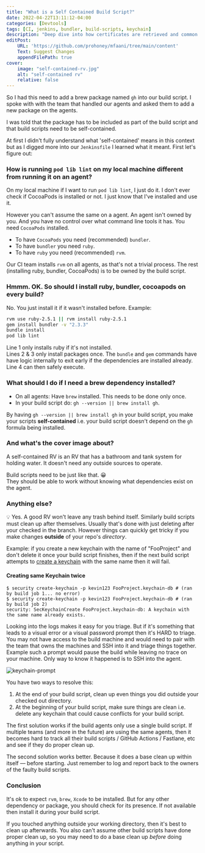 ```yaml
---
title: "What is a Self Contained Build Script?"
date: 2022-04-22T13:11:12-04:00
categories: [Devtools]
tags: [CI, jenkins, bundler, build-scripts, keychain]
description: "Deep dive into how certificates are retrieved and common problem one can face for retrieving certificates for signing"
editPost:
    URL: 'https://github.com/prohoney/mfaani/tree/main/content'
    Text: Suggest Changes
    appendFilePath: true
cover:
    image: "self-contained-rv.jpg"
    alt: "self-contained rv"
    relative: false
---
```


So I had this need to add a brew package named `gh` into our build script. I spoke with with the team that handled our agents and asked them to add a new package on the agents. 

I was told that the package has to be included as part of the build script and that build scripts need to be self-contained. 

At first I didn't fully understand what 'self-contained' means in this context but as I digged more into our `Jenkinsfile` I learned what it meant. First let's figure out:

### How is running `pod lib lint` on my local machine different from running it on an agent?
On my local machine if I want to run `pod lib lint`, I just do it. I don't ever check if CocoaPods is installed or not. I just know that I've installed and use it. 

However you can't assume the same on a agent. An agent isn't owned by you. And you have no control over what command line tools it has. 
You need `CocoaPods` installed. 

- To have `CocoaPods` you need (recommended) `bundler`.
- To have `bundler` you need `ruby`.
- To have `ruby` you need (recommended) `rvm`.

Our CI team installs `rvm` on all agents, as that's not a trivial process. The rest (installing ruby, bundler, CocoaPods) is to be owned by the build script.

### Hmmm. OK. So should I install ruby, bundler, cocoapods on every build? 
No. You just install it if it wasn't installed before. Example: 

```bash {linenos=true linenostart=1}
rvm use ruby-2.5.1 || rvm install ruby-2.5.1
gem install bundler -v "2.3.3" 
bundle install
pod lib lint
```
Line 1 only installs ruby if it's not installed.  
Lines 2 & 3 only install packages once. The `bundle` and `gem` commands have have logic internally to exit early if the dependencies are installed already.  
Line 4 can then safely execute.

### What should I do if I need a brew dependency installed?
- On all agents: Have `brew` installed. This needs to be done only once. 
- In your build script do: `gh --version || brew install gh`. 

By having `gh --version || brew install gh` in your build script, you make your scripts **self-contained** i.e. your build script doesn't depend on the `gh` formula being installed. 

### And what's the cover image about? 

A self-contained RV is an RV that has a bathroom and tank system for holding water. It doesn't need any outside sources to operate.

Build scripts need to be just like that. 😀  
They should be able to work without knowing what dependencies exist on the agent. 

### Anything else? 
💡
Yes. A good RV won't leave any trash behind itself. Similarly build scripts must clean up after themselves. Usually that's done with just deleting after your checked in the branch. However things can quickly get tricky if you make changes **outside** of your repo's _directory_. 

Example: if you create a new keychain with the name of "FooProject" and don't delete it once your build script finishes, then if the next build script attempts to [create a keychain](https://jonlabelle.com/snippets/view/shell/security-command) with the same name then it will fail. 
#### Creating same Keychain twice
```
$ security create-keychain -p kevin123 FooProject.keychain-db # (ran by build job 1... no error)
$ security create-keychain -p kevin123 FooProject.keychain-db # (ran by build job 2)
security: SecKeychainCreate FooProject.keychain-db: A keychain with the same name already exists. 
```

Looking into the logs makes it easy for you triage. But if it's something that leads to a visual error or a visual password prompt then it's HARD to triage. You may not have access to the build machine and would need to pair with the team that owns the machines and SSH into it and triage things together. Example such a prompt would pause the build while leaving no trace on your machine. Only way to know it happened is to SSH into the agent.

![keychain-prompt](/keychain-prompt.png)

You have two ways to resolve this:

1. At the end of your build script, clean up even things you did outside your checked out directory. 
2. At the beginning of your build script, make sure things are clean i.e. delete any keychain that could cause conflicts for your build script.

The first solution works if the build agents only use a single build script. If multiple teams (and more in the future) are using the same agents, then it becomes hard to track all their build scripts / GitHub Actions / Fastlane, etc and see if they do proper clean up. 

The second solution works better. Because it does a base clean up within itself — before starting. Just remember to log and report back to the owners of the faulty build scripts. 

### Conclusion

It's ok to expect `rvm`, `brew`, `Xcode` to be installed. But for any other dependency or package, you should check for its presence. If not available then install it during your build script. 

If you touched anything outside your working directory, then it's best to clean up afterwards. You also can't assume other build scripts have done proper clean up, so you may need to do a base clean up _before_ doing anything in your script. 